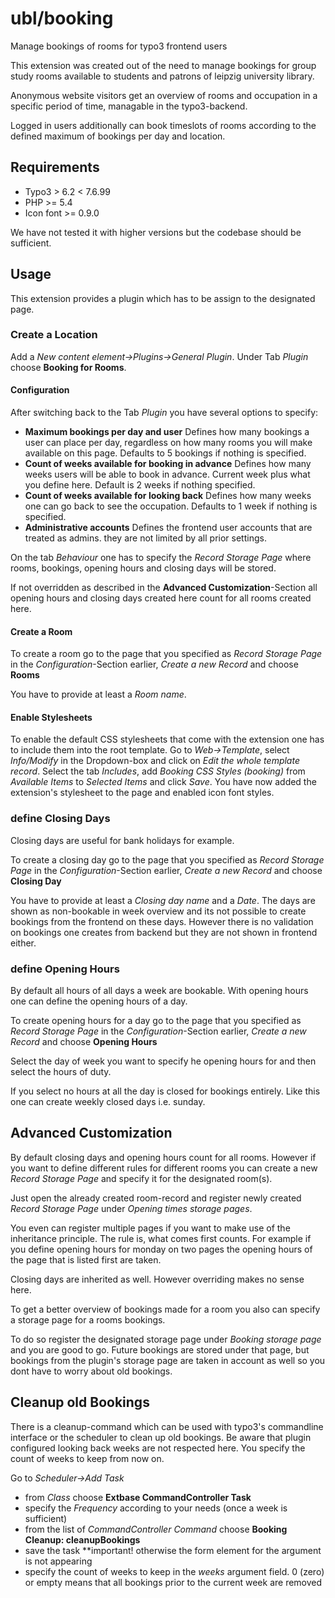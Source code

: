 # ubl/booking
Manage bookings of rooms for typo3 frontend users

This extension was created out of the need to manage bookings for
group study rooms available to students and patrons of leipzig university library.

Anonymous website visitors get an overview of rooms and occupation in a
specific period of time, managable in the typo3-backend.

Logged in users additionally can book timeslots of rooms according to the defined
maximum of bookings per day and location.

## Requirements
* Typo3 > 6.2 < 7.6.99
* PHP >= 5.4
* Icon font >= 0.9.0

We have not tested it with higher versions but the codebase should be sufficient.

## Usage
This extension provides a plugin which has to be assign to the designated page.

### Create a Location
Add a *New content element->Plugins->General Plugin*.
Under Tab *Plugin* choose **Booking for Rooms**.

#### Configuration
After switching back to the Tab *Plugin* you have several options to specify:

* **Maximum bookings per day and user**
 Defines how many bookings a user can place per day, regardless on how many rooms
 you will make available on this page. Defaults to 5 bookings if nothing is specified.
* **Count of weeks available for booking in advance**
 Defines how many weeks users will be able to book in advance.
 Current week plus what you define here. Default is 2 weeks if nothing specified.
* **Count of weeks available for looking back**
 Defines how many weeks one can go back to see the occupation.
 Defaults to 1 week if nothing is specified.
* **Administrative accounts**
 Defines the frontend user accounts that are treated as admins. they are not limited by
 all prior settings.

On the tab *Behaviour* one has to specify the *Record Storage Page* where rooms,
bookings, opening hours and closing days will be stored.

If not overridden as described in the **Advanced Customization**-Section
all opening hours and closing days created here count for all rooms created here.

#### Create a Room
To create a room go to the page that you specified as *Record Storage Page*
in the *Configuration*-Section earlier, *Create a new Record* and choose **Rooms**

You have to provide at least a *Room name*.

#### Enable Stylesheets
To enable the default CSS stylesheets that come with the extension one has to include them into the root template. Go to *Web->Template*, select *Info/Modify* in the Dropdown-box and click on *Edit the whole template record*. Select the tab *Includes*, add *Booking CSS Styles (booking)* from *Available Items* to *Selected Items* and click *Save*. You have now added the extension's stylesheet to the page and enabled icon font styles.

### define Closing Days
Closing days are useful for bank holidays for example.

To create a closing day go to the page that you specified as *Record Storage Page*
in the *Configuration*-Section earlier, *Create a new Record* and choose **Closing Day**

You have to provide at least a *Closing day name* and a *Date*. The days are shown
as non-bookable in week overview and its not possible to create bookings from the frontend
on these days. However there is no validation on bookings one creates from backend but they are not
shown in frontend either.

### define Opening Hours
By default all hours of all days a week are bookable. With opening hours one can define
the opening hours of a day.

To create opening hours for a day go to the page that you specified as *Record Storage Page*
in the *Configuration*-Section earlier, *Create a new Record* and choose **Opening Hours**

Select the day of week you want to specify he opening hours for and then select the hours
of duty.

If you select no hours at all the day is closed for bookings entirely. Like this one
 can create weekly closed days i.e. sunday.

## Advanced Customization
By default closing days and opening hours count for all rooms. However if you want to define
different rules for different rooms you can create a new *Record Storage Page* and specify it
for the designated room(s).

Just open the already created room-record and register newly created *Record Storage Page*
under *Opening times storage pages*.

You even can register multiple pages if you want to make use of the inheritance principle.
The rule is, what comes first counts. For example if you define opening hours for monday on
two pages the opening hours of the page that is listed first are taken.

Closing days are inherited as well. However overriding makes no sense here.

To get a better overview of bookings made for a room you also can specify a storage page
for a rooms bookings.

To do so register the designated storage page under *Booking storage page*
and you are good to go. Future bookings are stored under that page, but bookings
from the plugin's storage page are taken in account as well so you dont have to
worry about old bookings.

## Cleanup old Bookings
There is a cleanup-command which can be used with typo3's commandline interface
or the scheduler to clean up old bookings.
Be aware that plugin configured looking back weeks are not respected here.
You specify the count of weeks to keep from now on.

Go to *Scheduler->Add Task*
* from *Class* choose **Extbase CommandController Task**
* specify the *Frequency* according to your needs (once a week is sufficient)
* from the list of *CommandController Command* choose **Booking Cleanup: cleanupBookings**
* save the task **important! otherwise the form element for the argument is not appearing
* specify the count of weeks to keep in the *weeks* argument field. 0 (zero) or empty
 means that all bookings prior to the current week are removed

